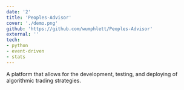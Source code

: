 ```yaml
---
date: '2'
title: 'Peoples-Advisor'
cover: './demo.png'
github: 'https://github.com/wumphlett/Peoples-Advisor'
external: ''
tech:
- python
- event-driven
- stats
---
```


A platform that allows for the development, testing, and deploying of algorithmic trading strategies.